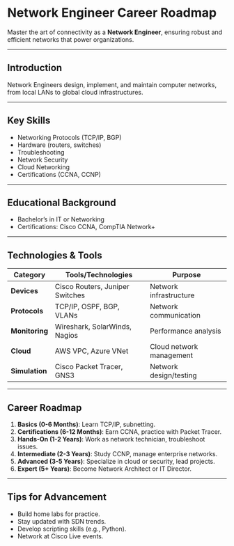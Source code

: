 # Network Engineer Career Roadmap

Master the art of connectivity as a **Network Engineer**, ensuring robust and efficient networks that power organizations.

---

## Introduction
Network Engineers design, implement, and maintain computer networks, from local LANs to global cloud infrastructures.

---

## Key Skills
- Networking Protocols (TCP/IP, BGP)
- Hardware (routers, switches)
- Troubleshooting
- Network Security
- Cloud Networking
- Certifications (CCNA, CCNP)

---

## Educational Background
- Bachelor’s in IT or Networking
- Certifications: Cisco CCNA, CompTIA Network+

---

## Technologies & Tools
| **Category**         | **Tools/Technologies**                         | **Purpose**                        |
|----------------------|------------------------------------------------|------------------------------------|
| **Devices**          | Cisco Routers, Juniper Switches                | Network infrastructure            |
| **Protocols**        | TCP/IP, OSPF, BGP, VLANs                       | Network communication             |
| **Monitoring**       | Wireshark, SolarWinds, Nagios                  | Performance analysis              |
| **Cloud**            | AWS VPC, Azure VNet                            | Cloud network management          |
| **Simulation**       | Cisco Packet Tracer, GNS3                      | Network design/testing            |

---

## Career Roadmap
1. **Basics (0-6 Months)**: Learn TCP/IP, subnetting.  
2. **Certifications (6-12 Months)**: Earn CCNA, practice with Packet Tracer.  
3. **Hands-On (1-2 Years)**: Work as network technician, troubleshoot issues.  
4. **Intermediate (2-3 Years)**: Study CCNP, manage enterprise networks.  
5. **Advanced (3-5 Years)**: Specialize in cloud or security, lead projects.  
6. **Expert (5+ Years)**: Become Network Architect or IT Director.

---

## Tips for Advancement
- Build home labs for practice.
- Stay updated with SDN trends.
- Develop scripting skills (e.g., Python).
- Network at Cisco Live events.